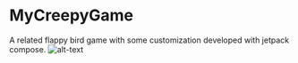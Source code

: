 # MyCreepyGame
A related flappy bird game with some customization developed with jetpack compose.
![alt-text](https://github.com/gsyrrakos/MyCreepyGame/blob/master/egidcreepy.gif)
